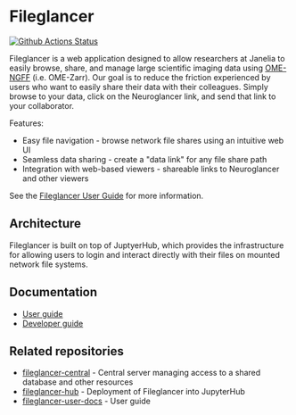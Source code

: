 # Fileglancer

[![Github Actions Status](https://github.com/JaneliaSciComp/fileglancer/workflows/Build/badge.svg)](https://github.com/JaneliaSciComp/fileglancer/actions/workflows/build.yml)

Fileglancer is a web application designed to allow researchers at Janelia to easily browse, share, and manage large scientific imaging data using [OME-NGFF](https://github.com/ome/ngff) (i.e. OME-Zarr). Our goal is to reduce the friction experienced by users who want to easily share their data with their colleagues. Simply browse to your data, click on the Neuroglancer link, and send that link to your collaborator.

Features:

- Easy file navigation - browse network file shares using an intuitive web UI
- Seamless data sharing - create a "data link" for any file share path
- Integration with web-based viewers - shareable links to Neuroglancer and other viewers

See the [Fileglancer User Guide](https://janeliascicomp.github.io/fileglancer-user-docs/) for more information.

## Architecture

Fileglancer is built on top of JuptyerHub, which provides the infrastructure for allowing users to login and interact directly with their files on mounted network file systems.

## Documentation

- [User guide](https://janeliascicomp.github.io/fileglancer-user-docs/)
- [Developer guide](docs/Development.md)

## Related repositories

- [fileglancer-central](https://github.com/JaneliaSciComp/fileglancer-central) - Central server managing access to a shared database and other resources
- [fileglancer-hub](https://github.com/JaneliaSciComp/fileglancer-hub) - Deployment of Fileglancer into JupyterHub
- [fileglancer-user-docs](https://github.com/JaneliaSciComp/fileglancer-user-docs) - User guide
